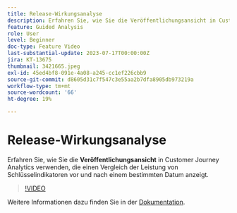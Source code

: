 ```yaml
---
title: Release-Wirkungsanalyse
description: Erfahren Sie, wie Sie die Veröffentlichungsansicht in Customer Journey Analytics verwenden, die einen Vergleich der Leistung von Schlüsselindikatoren vor und nach einem bestimmten Datum anzeigt.
feature: Guided Analysis
role: User
level: Beginner
doc-type: Feature Video
last-substantial-update: 2023-07-17T00:00:00Z
jira: KT-13675
thumbnail: 3421665.jpeg
exl-id: 45ed4bf8-091e-4a08-a245-cc1ef226cbb9
source-git-commit: d8605d31c7f547c3e55aa2b7dfa8905db973219a
workflow-type: tm+mt
source-wordcount: '66'
ht-degree: 19%

---
```


# Release-Wirkungsanalyse

Erfahren Sie, wie Sie die **Veröffentlichungsansicht** in Customer Journey Analytics verwenden, die einen Vergleich der Leistung von Schlüsselindikatoren vor und nach einem bestimmten Datum anzeigt.

>[!VIDEO](https://video.tv.adobe.com/v/3421665/?learn=on)

Weitere Informationen dazu finden Sie in der [Dokumentation](https://experienceleague.adobe.com/docs/analytics-platform/using/guided-analysis/impact/release.html).
